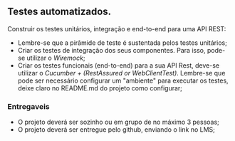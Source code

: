 ## Testes automatizados.
Construir os testes unitários, integração e end-to-end para uma API REST:

* Lembre-se que a pirâmide de teste é sustentada pelos testes unitários;
* Criar os testes de integração dos seus componentes. Para isso, pode-se 
  utilizar o _Wiremock_;
* Criar os testes funcionais (end-to-end) para a sua API Rest, deve-se 
  utilizar o _Cucumber + (RestAssured or WebClientTest)_. Lembre-se que pode 
  ser necessário configurar um
  "ambiente" para executar os testes, deixe claro no README.md do projeto como
  configurar; 

### Entregaveis

* O projeto deverá ser sozinho ou em grupo de no máximo 3 pessoas;
* O projeto deverá ser entregue pelo github, enviando o link no LMS;
